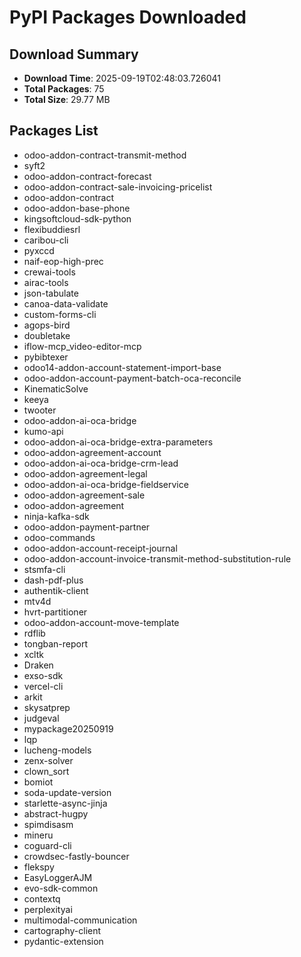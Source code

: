 # PyPI Packages Downloaded

## Download Summary
- **Download Time**: 2025-09-19T02:48:03.726041
- **Total Packages**: 75
- **Total Size**: 29.77 MB

## Packages List
- odoo-addon-contract-transmit-method
- syft2
- odoo-addon-contract-forecast
- odoo-addon-contract-sale-invoicing-pricelist
- odoo-addon-contract
- odoo-addon-base-phone
- kingsoftcloud-sdk-python
- flexibuddiesrl
- caribou-cli
- pyxccd
- naif-eop-high-prec
- crewai-tools
- airac-tools
- json-tabulate
- canoa-data-validate
- custom-forms-cli
- agops-bird
- doubletake
- iflow-mcp_video-editor-mcp
- pybibtexer
- odoo14-addon-account-statement-import-base
- odoo-addon-account-payment-batch-oca-reconcile
- KinematicSolve
- keeya
- twooter
- odoo-addon-ai-oca-bridge
- kumo-api
- odoo-addon-ai-oca-bridge-extra-parameters
- odoo-addon-agreement-account
- odoo-addon-ai-oca-bridge-crm-lead
- odoo-addon-agreement-legal
- odoo-addon-ai-oca-bridge-fieldservice
- odoo-addon-agreement-sale
- odoo-addon-agreement
- ninja-kafka-sdk
- odoo-addon-payment-partner
- odoo-commands
- odoo-addon-account-receipt-journal
- odoo-addon-account-invoice-transmit-method-substitution-rule
- stsmfa-cli
- dash-pdf-plus
- authentik-client
- mtv4d
- hvrt-partitioner
- odoo-addon-account-move-template
- rdflib
- tongban-report
- xcltk
- Draken
- exso-sdk
- vercel-cli
- arkit
- skysatprep
- judgeval
- mypackage20250919
- lqp
- lucheng-models
- zenx-solver
- clown_sort
- bomiot
- soda-update-version
- starlette-async-jinja
- abstract-hugpy
- spimdisasm
- mineru
- coguard-cli
- crowdsec-fastly-bouncer
- flekspy
- EasyLoggerAJM
- evo-sdk-common
- contextq
- perplexityai
- multimodal-communication
- cartography-client
- pydantic-extension
